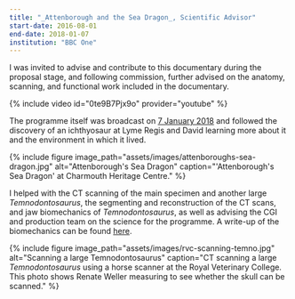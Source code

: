 ```yaml
---
title: "_Attenborough and the Sea Dragon_, Scientific Advisor"
start-date: 2016-08-01
end-date: 2018-01-07
institution: "BBC One"
---
```

I was invited to advise and contribute to this documentary
during the proposal stage, and following commission,
further advised on the anatomy, scanning, and functional
work included in the documentary.

{% include video id="0te9B7Pjx9o" provider="youtube" %}

The programme itself was broadcast on [7 January 2018](_posts/ichthyosaurs/attenborough-and-the-sea-dragon/) and
followed the discovery of an ichthyosaur at Lyme Regis and
David learning more about it and the environment in which
it lived.

{% include figure image_path="assets/images/attenboroughs-sea-dragon.jpg" alt="Attenborough's Sea Dragon" caption="'Attenborough's Sea Dragon' at Charmouth Heritage Centre." %}

I helped with the CT scanning of the main specimen and
another large _Temnodontosaurus_, the segmenting and
reconstruction of the CT scans, and jaw biomechanics of
_Temnodontosaurus_, as well as advising the CGI and
production team on the science for the programme.
A write-up of the biomechanics can be found
[here](https://bbc.co.uk/programmes/articles/3gBPbbRKVJQxRMwYkkPqPGM/big-jaws-big-bite).

{% include figure image_path="assets/images/rvc-scanning-temno.jpg" alt="Scanning a large Temnodontosaurus" caption="CT scanning a large _Temnodontosaurus_ using a horse scanner at the Royal Veterinary College. This photo shows Renate Weller measuring to see whether the skull can be scanned." %}
